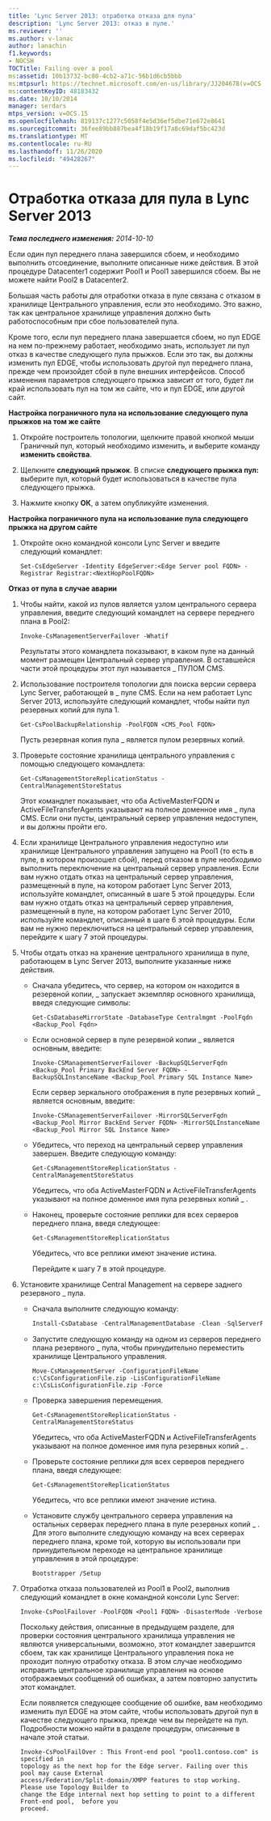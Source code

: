```yaml
---
title: 'Lync Server 2013: отработка отказа для пула'
description: 'Lync Server 2013: отказ в пуле.'
ms.reviewer: ''
ms.author: v-lanac
author: lanachin
f1.keywords:
- NOCSH
TOCTitle: Failing over a pool
ms:assetid: 10b13732-bc80-4cb2-a71c-56b1d6cb5bbb
ms:mtpsurl: https://technet.microsoft.com/en-us/library/JJ204678(v=OCS.15)
ms:contentKeyID: 48183432
ms.date: 10/10/2014
manager: serdars
mtps_version: v=OCS.15
ms.openlocfilehash: 819137c1277c5058f4e5d36ef5dbe71e672e8641
ms.sourcegitcommit: 36fee89bb887bea4f18b19f17a8c69daf5bc423d
ms.translationtype: MT
ms.contentlocale: ru-RU
ms.lasthandoff: 11/26/2020
ms.locfileid: "49428267"
---
```

# <a name="failing-over-a-pool-in-lync-server-2013"></a>Отработка отказа для пула в Lync Server 2013

<div data-xmlns="http://www.w3.org/1999/xhtml">

<div class="topic" data-xmlns="http://www.w3.org/1999/xhtml" data-msxsl="urn:schemas-microsoft-com:xslt" data-cs="https://msdn.microsoft.com/">

<div data-asp="https://msdn2.microsoft.com/asp">



</div>

<div id="mainSection">

<div id="mainBody">

<span> </span>

_**Тема последнего изменения:** 2014-10-10_

Если один пул переднего плана завершился сбоем, и необходимо выполнить отсоединение, выполните описанные ниже действия. В этой процедуре Datacenter1 содержит Pool1 и Pool1 завершился сбоем. Вы не можете найти Pool2 в Datacenter2.

Большая часть работы для отработки отказа в пуле связана с отказом в хранилище Центрального управления, если это необходимо. Это важно, так как центральное хранилище управления должно быть работоспособным при сбое пользователей пула.

Кроме того, если пул переднего плана завершается сбоем, но пул EDGE на нем по-прежнему работает, необходимо знать, использует ли пул отказ в качестве следующего пула прыжков. Если это так, вы должны изменить пул EDGE, чтобы использовать другой пул переднего плана, прежде чем произойдет сбой в пуле внешних интерфейсов. Способ изменения параметров следующего прыжка зависит от того, будет ли край использовать пул на том же сайте, что и пул EDGE, или другой сайт.

**Настройка пограничного пула на использование следующего пула прыжков на том же сайте**

1.  Откройте построитель топологии, щелкните правой кнопкой мыши Граничный пул, который необходимо изменить, и выберите команду **изменить свойства**.

2.  Щелкните **следующий прыжок**. В списке **следующего прыжка пул:** выберите пул, который будет использоваться в качестве пула следующего прыжка.

3.  Нажмите кнопку **ОК**, а затем опубликуйте изменения.

**Настройка пограничного пула на использование пула следующего прыжка на другом сайте**

1.  Откройте окно командной консоли Lync Server и введите следующий командлет:
    
        Set-CsEdgeServer -Identity EdgeServer:<Edge Server pool FQDN> -Registrar Registrar:<NextHopPoolFQDN>

**Отказ от пула в случае аварии**

1.  Чтобы найти, какой из пулов является узлом центрального сервера управления, введите следующий командлет на сервере переднего плана в Pool2:
    
        Invoke-CsManagementServerFailover -Whatif
    
    Результаты этого командлета показывают, в каком пуле на данный момент размещен Центральный сервер управления. В оставшейся части этой процедуры этот пул называется \_ ПУЛОМ CMS.

2.  Использование построителя топологии для поиска версии сервера Lync Server, работающей в \_ пуле CMS. Если на нем работает Lync Server 2013, используйте следующий командлет, чтобы найти пул резервных копий для пула 1.
    
        Get-CsPoolBackupRelationship -PoolFQDN <CMS_Pool FQDN>
    
    Пусть резервная копия пула \_ является пулом резервных копий.

3.  Проверьте состояние хранилища центрального управления с помощью следующего командлета:
    
        Get-CsManagementStoreReplicationStatus -CentralManagementStoreStatus 
    
    Этот командлет показывает, что оба ActiveMasterFQDN и ActiveFileTransferAgents указывают на полное доменное имя \_ пула CMS. Если они пусты, центральный сервер управления недоступен, и вы должны пройти его.

4.  Если хранилище Центрального управления недоступно или хранилище Центрального управления запущено на Pool1 (то есть в пуле, в котором произошел сбой), перед отказом в пуле необходимо выполнить переключение на центральный сервер управления. Если вам нужно отдать отказ на центральный сервер управления, размещенный в пуле, на котором работает Lync Server 2013, используйте командлет, описанный в шаге 5 этой процедуры. Если вам нужно отдать отказ на центральный сервер управления, размещенный в пуле, на котором работает Lync Server 2010, используйте командлет, описанный в шаге 6 этой процедуры. Если вам не нужно переключиться на центральный сервер управления, перейдите к шагу 7 этой процедуры.

5.  Чтобы отдать отказ на хранение центрального хранилища в пуле, работающем в Lync Server 2013, выполните указанные ниже действия.
    
      - Сначала убедитесь, что сервер, на котором он находится в резервной копии, \_ запускает экземпляр основного хранилища, введя следующие символы:
        
            Get-CsDatabaseMirrorState -DatabaseType Centralmgmt -PoolFqdn <Backup_Pool Fqdn>
    
      - Если основной сервер в пуле резервной копии \_ является основным, введите:
        
            Invoke-CSManagementServerFailover -BackupSQLServerFqdn <Backup_Pool Primary BackEnd Server FQDN> -BackupSQLInstanceName <Backup_Pool Primary SQL Instance Name>
        
        Если сервер зеркального отображения в пуле резервных копий \_ является основным, введите:
        
            Invoke-CSManagementServerFailover -MirrorSQLServerFqdn <Backup_Pool Mirror BackEnd Server FQDN> -MirrorSQLInstanceName <Backup_Pool Mirror SQL Instance Name>
    
      - Убедитесь, что переход на центральный сервер управления завершен. Введите следующую команду:
        
            Get-CsManagementStoreReplicationStatus -CentralManagementStoreStatus 
        
        Убедитесь, что оба ActiveMasterFQDN и ActiveFileTransferAgents указывают на полное доменное имя пула резервных копий \_ .
    
      - Наконец, проверьте состояние реплики для всех серверов переднего плана, введя следующее:
        
            Get-CsManagementStoreReplicationStatus 
        
        Убедитесь, что все реплики имеют значение истина.
        
        Перейдите к шагу 7 в этой процедуре.

6.  Установите хранилище Central Management на сервере заднего резервного \_ пула.
    
      - Сначала выполните следующую команду:
        
        ```PowerShell 
        Install-CsDatabase -CentralManagementDatabase -Clean -SqlServerFqdn <Backup_Pool Back End Server FQDN> -SqlInstanceName rtc  
        ```
    
      - Запустите следующую команду на одном из серверов переднего плана резервного \_ пула, чтобы принудительно переместить хранилище Центрального управления.
        
            Move-CsManagementServer -ConfigurationFileName c:\CsConfigurationFile.zip -LisConfigurationFileName c:\CsLisConfigurationFile.zip -Force 
    
      - Проверка завершения перемещения.
        
            Get-CsManagementStoreReplicationStatus -CentralManagementStoreStatus 
        
        Убедитесь, что оба ActiveMasterFQDN и ActiveFileTransferAgents указывают на полное доменное имя пула резервных копий \_ .
    
      - Проверьте состояние реплики для всех серверов переднего плана, введя следующее:
        
            Get-CsManagementStoreReplicationStatus 
        
        Убедитесь, что все реплики имеют значение истина.
    
      - Установите службу центрального сервера управления на остальных серверах переднего плана в пуле резервных копий \_ . Для этого выполните следующую команду на всех серверах переднего плана, кроме той, которую вы использовали при принудительном переходе на центральное хранилище управления в этой процедуре:
        
            Bootstrapper /Setup 

7.  Отработка отказа пользователей из Pool1 в Pool2, выполнив следующий командлет в окне командной консоли Lync Server:
    
        Invoke-CsPoolFailover -PoolFQDN <Pool1 FQDN> -DisasterMode -Verbose
    
    Поскольку действия, описанные в предыдущем разделе, для проверки состояния центрального хранилища управления не являются универсальными, возможно, этот командлет завершится сбоем, так как хранилище Центрального управления пока не проходит полную отработку отказа. В этом случае необходимо исправить центральное хранилище управления на основе отображаемых сообщений об ошибках, а затем повторно запустить этот командлет.
    
    Если появляется следующее сообщение об ошибке, вам необходимо изменить пул EDGE на этом сайте, чтобы использовать другой пул в качестве следующего прыжка, прежде чем вы перейдете на пул. Подробности можно найти в разделе процедуры, описанные в начале этой статьи.
    
        Invoke-CsPoolFailOver : This Front-end pool "pool1.contoso.com" is specified in
        topology as the next hop for the Edge server. Failing over this pool may cause External
        access/Federation/Split-domain/XMPP features to stop working. Please use Topology Builder to
        change the Edge internal next hop setting to point to a different Front-end pool,  before you
        proceed.

</div>

<span> </span>

</div>

</div>

</div>

